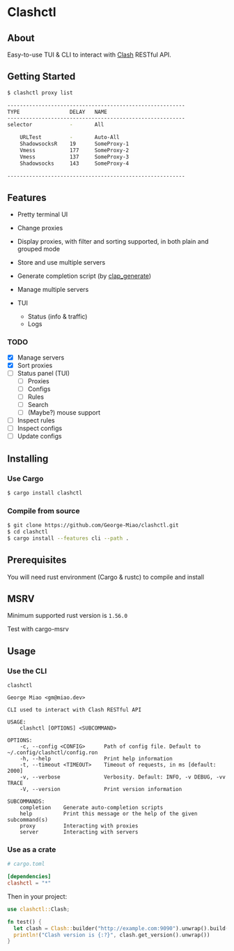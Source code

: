 # Clashctl

## About <a name = "about"></a>

Easy-to-use TUI & CLI to interact with [Clash](https://https://github.com/Dreamacro/clash) RESTful API.

## Getting Started <a name = "getting_started"></a>

```bash
$ clashctl proxy list

---------------------------------------------------------
TYPE                DELAY   NAME
---------------------------------------------------------
selector            -       All

    URLTest         -       Auto-All
    ShadowsocksR    19      SomeProxy-1
    Vmess           177     SomeProxy-2
    Vmess           137     SomeProxy-3
    Shadowsocks     143     SomeProxy-4

---------------------------------------------------------
```

## Features

- Pretty terminal UI
- Change proxies
- Display proxies, with filter and sorting supported, in both plain and grouped mode
- Store and use multiple servers
- Generate completion script (by [clap_generate](https://crates.io/crates/clap_generate))
- Manage multiple servers

- TUI
  - Status (info & traffic)
  - Logs

### TODO

- [x] Manage servers
- [x] Sort proxies
- [ ] Status panel (TUI)
  - [ ] Proxies
  - [ ] Configs
  - [ ] Rules
  - [ ] Search
  - [ ] (Maybe?) mouse support
- [ ] Inspect rules
- [ ] Inspect configs
- [ ] Update configs

## Installing

### Use Cargo

```bash
$ cargo install clashctl
```

### Compile from source

```bash
$ git clone https://github.com/George-Miao/clashctl.git
$ cd clashctl
$ cargo install --features cli --path .
```

## Prerequisites

You will need rust environment (Cargo & rustc) to compile and install

## MSRV

Minimum supported rust version is `1.56.0`

Test with cargo-msrv

## Usage <a name = "usage"></a>

### Use the CLI

```
clashctl

George Miao <gm@miao.dev>

CLI used to interact with Clash RESTful API

USAGE:
    clashctl [OPTIONS] <SUBCOMMAND>

OPTIONS:
    -c, --config <CONFIG>      Path of config file. Default to ~/.config/clashctl/config.ron
    -h, --help                 Print help information
    -t, --timeout <TIMEOUT>    Timeout of requests, in ms [default: 2000]
    -v, --verbose              Verbosity. Default: INFO, -v DEBUG, -vv TRACE
    -V, --version              Print version information

SUBCOMMANDS:
    completion    Generate auto-completion scripts
    help          Print this message or the help of the given subcommand(s)
    proxy         Interacting with proxies
    server        Interacting with servers
```

### Use as a crate

```toml
# cargo.toml

[dependencies]
clashctl = "*"
```

Then in your project:

```rust
use clashctl::Clash;

fn test() {
  let clash = Clash::builder("http://example.com:9090").unwrap().build();
  println!("Clash version is {:?}", clash.get_version().unwrap())
}
```
